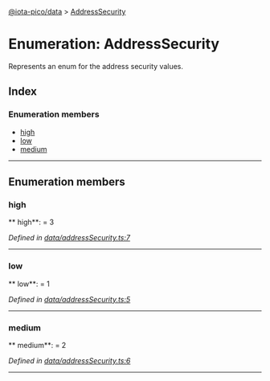 [@iota-pico/data](../README.md) > [AddressSecurity](../enums/addresssecurity.md)



# Enumeration: AddressSecurity


Represents an enum for the address security values.

## Index

### Enumeration members

* [high](addresssecurity.md#high)
* [low](addresssecurity.md#low)
* [medium](addresssecurity.md#medium)



---
## Enumeration members
<a id="high"></a>

###  high

** high**:    = 3

*Defined in [data/addressSecurity.ts:7](https://github.com/iotaeco/iota-pico-data/blob/e9b7969/src/data/addressSecurity.ts#L7)*





___

<a id="low"></a>

###  low

** low**:    = 1

*Defined in [data/addressSecurity.ts:5](https://github.com/iotaeco/iota-pico-data/blob/e9b7969/src/data/addressSecurity.ts#L5)*





___

<a id="medium"></a>

###  medium

** medium**:    = 2

*Defined in [data/addressSecurity.ts:6](https://github.com/iotaeco/iota-pico-data/blob/e9b7969/src/data/addressSecurity.ts#L6)*





___


